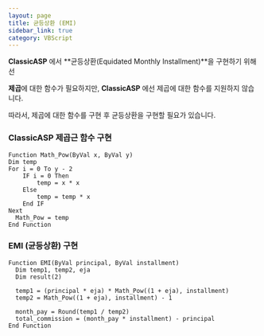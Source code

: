 ```yaml
---
layout: page
title: 균등상환 (EMI)
sidebar_link: true
category: VBScript
---
```


**ClassicASP** 에서 **균등상환(Equidated Monthly Installment)**을 구현하기 위해선 

**제곱**에 대한 함수가 필요하지만,  **ClassicASP** 에선 제곱에 대한 함수를 지원하지 않습니다.

따라서, 제곱에 대한 함수를 구현 후 균등상환을 구현할 필요가 있습니다.

### ClassicASP 제곱근 함수 구현
```vbscript
Function Math_Pow(ByVal x, ByVal y) 
Dim temp
For i = 0 To y - 2
    IF i = 0 Then
        temp = x * x
    Else
        temp = temp * x
    End IF
Next
  Math_Pow = temp
End Function
```
### EMI (균등상환) 구현 

```vbscript
Function EMI(ByVal principal, ByVal installment)
  Dim temp1, temp2, eja 
  Dim result(2)
  
  temp1 = (principal * eja) * Math_Pow((1 + eja), installment)
  temp2 = Math_Pow((1 + eja), installment) - 1 
  
  month_pay = Round(temp1 / temp2)
  total_commission = (month_pay * installment) - principal
End Function  
```